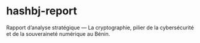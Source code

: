 # hashbj-report
Rapport d’analyse stratégique — La cryptographie, pilier de la cybersécurité et de la souveraineté numérique au Bénin.
